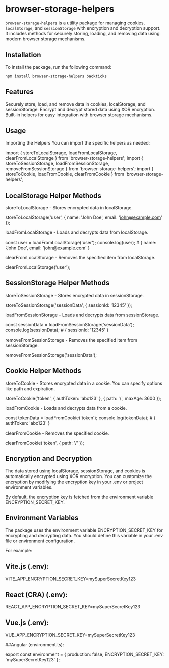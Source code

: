 # browser-storage-helpers

`browser-storage-helpers` is a utility package for managing cookies, `localStorage`, and `sessionStorage` with encryption and decryption support. It includes methods for securely storing, loading, and removing data using modern browser storage mechanisms.

## Installation

To install the package, run the following command:

```bash
npm install browser-storage-helpers backticks
```

## Features

Securely store, load, and remove data in cookies, localStorage, and sessionStorage.
Encrypt and decrypt stored data using XOR encryption.
Built-in helpers for easy integration with browser storage mechanisms.


## Usage

Importing the Helpers
You can import the specific helpers as needed:

import { storeToLocalStorage, loadFromLocalStorage, clearFromLocalStorage } from 'browser-storage-helpers';
import { storeToSessionStorage, loadFromSessionStorage, removeFromSessionStorage } from 'browser-storage-helpers';
import { storeToCookie, loadFromCookie, clearFromCookie } from 'browser-storage-helpers';


## LocalStorage Helper Methods

storeToLocalStorage - 
Stores encrypted data in localStorage.

storeToLocalStorage('user', { name: 'John Doe', email: 'john@example.com' });


loadFromLocalStorage - 
Loads and decrypts data from localStorage.

const user = loadFromLocalStorage('user');
console.log(user); # { name: 'John Doe', email: 'john@example.com' }


clearFromLocalStorage - 
Removes the specified item from localStorage.

clearFromLocalStorage('user');


## SessionStorage Helper Methods

storeToSessionStorage - 
Stores encrypted data in sessionStorage.

storeToSessionStorage('sessionData', { sessionId: '12345' });


loadFromSessionStorage - 
Loads and decrypts data from sessionStorage.

const sessionData = loadFromSessionStorage('sessionData');
console.log(sessionData); # { sessionId: '12345' }


removeFromSessionStorage - 
Removes the specified item from sessionStorage.

removeFromSessionStorage('sessionData');



## Cookie Helper Methods

storeToCookie - 
Stores encrypted data in a cookie. You can specify options like path and expiration.

storeToCookie('token', { authToken: 'abc123' }, { path: '/', maxAge: 3600 });


loadFromCookie - 
Loads and decrypts data from a cookie.

const tokenData = loadFromCookie('token');
console.log(tokenData); # { authToken: 'abc123' }


clearFromCookie - 
Removes the specified cookie.

clearFromCookie('token', { path: '/' });



## Encryption and Decryption

The data stored using localStorage, sessionStorage, and cookies is automatically encrypted using XOR encryption. You can customize the encryption by modifying the encryption key in your .env or project environment variables.

By default, the encryption key is fetched from the environment variable ENCRYPTION_SECRET_KEY.


## Environment Variables
The package uses the environment variable ENCRYPTION_SECRET_KEY for encrypting and decrypting data. You should define this variable in your .env file or environment configuration.

For example:

## Vite.js (.env):
VITE_APP_ENCRYPTION_SECRET_KEY=mySuperSecretKey123

## React (CRA) (.env):
REACT_APP_ENCRYPTION_SECRET_KEY=mySuperSecretKey123

## Vue.js (.env):
VUE_APP_ENCRYPTION_SECRET_KEY=mySuperSecretKey123

##Angular (environment.ts):

export const environment = {
  production: false,
  ENCRYPTION_SECRET_KEY: 'mySuperSecretKey123'
};